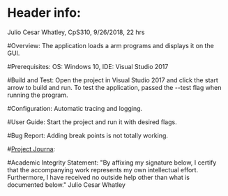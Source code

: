 # Header info:
Julio Cesar Whatley, CpS310, 9/26/2018, 22 hrs

#Overview:
The application loads a arm programs and displays it on the GUI.

#Prerequisites:
OS: Windows 10, IDE: Visual Studio 2017

#Build and Test:
Open the project in Visual Studio 2017 and click the start arrow to build and run.
To test the application, passed the --test flag when running the program.

#Configuration:
Automatic tracing and logging.

#User Guide:
Start the project and run it with desired flags.

#Bug Report:
Adding break points is not totally working.

#[Project Journa](https://bju-my.sharepoint.com/:w:/g/personal/jwhat331_students_bju_edu/EZOxQ8qZh1hNiOe8rCuwmjkBze4aQgyK0vMvWE2qtDUV1g?e=kDB75s):

#Academic Integrity Statement:
"By affixing my signature below, I certify that the accompanying work represents my own intellectual effort. Furthermore, I have received no outside help other than what is documented below."
Julio Cesar Whatley
